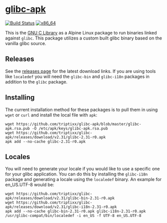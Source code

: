[actions]: https://github.com/triptixx/glibc-apk/actions
[repo]: https://github.com/triptixx/glibc-apk

# [glibc-apk][repo]
[![Build Status](https://github.com/triptixx/glibc-apk/workflows/glibc-apk/badge.svg)][actions]
[![x86_64](https://img.shields.io/badge/x86__64-supported-brightgreen.svg)][repo]

This is the [GNU C Library](https://gnu.org/software/libc/) as a Alpine Linux package to run binaries linked against `glibc`. This package utilizes a custom built glibc binary based on the vanilla glibc source.

## Releases

See the [releases page](https://github.com/triptixx/glibc-apk/releases) for the latest download links. If you are using tools like `localedef` you will need the `glibc-bin` and `glibc-i18n` packages in addition to the `glibc` package.

## Installing

The current installation method for these packages is to pull them in using `wget` or `curl` and install the local file with `apk`:

```shell
wget https://github.com/triptixx/glibc-apk/blob/master/glibc-apk.rsa.pub -O /etc/apk/keys/glibc-apk.rsa.pub
wget https://github.com/triptixx/glibc-apk/releases/download/v2.31/glibc-2.31-r0.apk
apk add --no-cache glibc-2.31-r0.apk
```

## Locales

You will need to generate your locale if you would like to use a specific one for your glibc application. You can do this by installing the `glibc-i18n` package and generating a locale using the `localedef` binary. An example for en_US.UTF-8 would be:

```shell
wget https://github.com/triptixx/glibc-apk/releases/download/v2.31/glibc-bin-2.31-r0.apk
wget https://github.com/triptixx/glibc-apk/releases/download/v2.31/glibc-i18n-2.31-r0.apk
apk add --no-cache glibc-bin-2.31-r0.apk glibc-i18n-2.31-r0.apk
/usr/glibc-compat/bin/localedef -i en_US -f UTF-8 en_US.UTF-8
```
